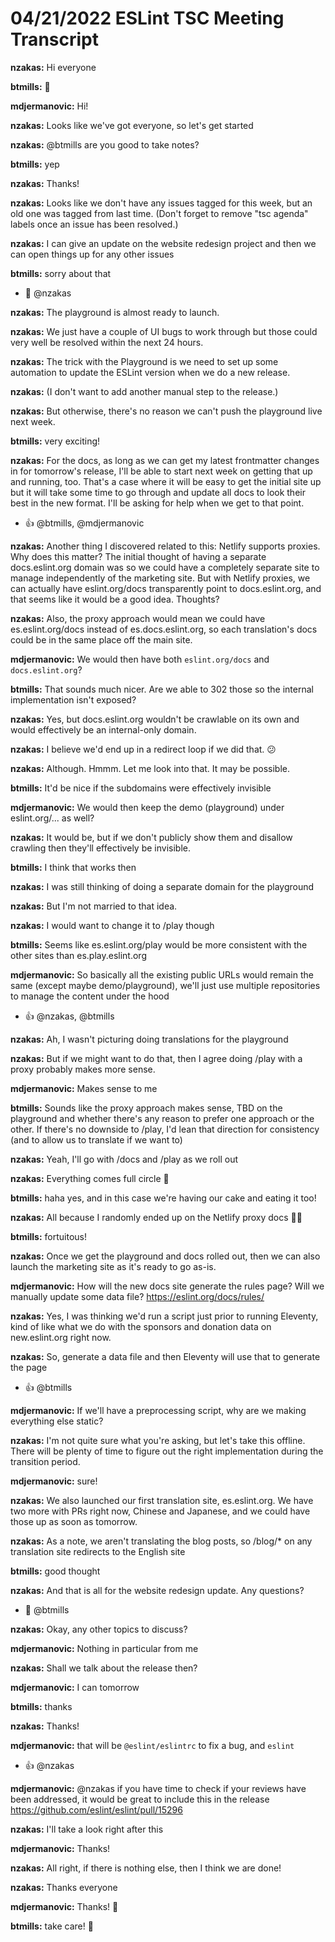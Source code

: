# 04/21/2022 ESLint TSC Meeting Transcript

**nzakas:** Hi everyone

**btmills:** 👋

**mdjermanovic:** Hi!

**nzakas:** Looks like we've got everyone, so let's get started

**nzakas:** @btmills are you good to take notes?

**btmills:** yep

**nzakas:** Thanks!

**nzakas:** Looks like we don't have any issues tagged for this week, but an old one was tagged from last time. (Don't forget to remove "tsc agenda" labels once an issue has been resolved.)

**nzakas:** I can give an update on the website redesign project and then we can open things up for any other issues

**btmills:** sorry about that
 * 🤗 @nzakas

**nzakas:** The playground is almost ready to launch.

**nzakas:** We just have  a couple of UI bugs to work through but those could very well be resolved within the next 24 hours.

**nzakas:** The trick with the Playground is we need to set up some automation to update the ESLint version when we do a new release.

**nzakas:** (I don't want to add another manual step to the release.)

**nzakas:** But otherwise, there's no reason we can't push the playground live next week.

**btmills:** very exciting!

**nzakas:** For the docs, as long as we can get my latest frontmatter changes in for tomorrow's release, I'll be able to start next week on getting that up and running, too. That's a case where it will be easy to get the initial site up but it will take some time to go through and update all docs to look their best in the new format. I'll be asking for help when we get to that point.
 * 👍 @btmills, @mdjermanovic

**nzakas:** Another thing I discovered related to this: Netlify supports proxies. Why does this matter? The initial thought of having a separate docs.eslint.org domain was so we could have a completely separate site to manage independently of the marketing site. But with Netlify proxies, we can actually have eslint.org/docs transparently point to docs.eslint.org, and that seems like it would be a good idea. Thoughts?

**nzakas:** Also, the proxy approach would mean we could have es.eslint.org/docs instead of es.docs.eslint.org, so each translation's docs could be in the same place off the main site.

**mdjermanovic:** We would then have both `eslint.org/docs` and `docs.eslint.org`?

**btmills:** That sounds much nicer. Are we able to 302 those so the internal implementation isn't exposed?

**nzakas:** Yes, but docs.eslint.org wouldn't be crawlable on its own and would effectively be an internal-only domain.

**nzakas:** I believe we'd end up in a redirect loop if we did that. 😕

**nzakas:** Although. Hmmm. Let me look into that. It may be possible.

**btmills:** It'd be nice if the subdomains were effectively invisible

**mdjermanovic:** We would then keep the demo (playground) under eslint.org/... as well?

**nzakas:** It would be, but if we don't publicly show them and disallow crawling then they'll effectively be invisible.

**btmills:** I think that works then

**nzakas:** I was still thinking of doing a separate domain for the playground

**nzakas:** But I'm not married to that idea.

**nzakas:** I would want to change it to /play though

**btmills:** Seems like es.eslint.org/play would be more consistent with the other sites than es.play.eslint.org

**mdjermanovic:** So basically all the existing public URLs would  remain the same (except maybe demo/playground), we'll just use multiple repositories to manage the content under the hood
 * 👍 @nzakas, @btmills

**nzakas:** Ah, I wasn't picturing doing translations for the playground

**nzakas:** But if we might want to do that, then I agree doing /play with a proxy probably makes more sense.

**mdjermanovic:** Makes sense to me

**btmills:** Sounds like the proxy approach makes sense, TBD on the playground and whether there's any reason to prefer one approach or the other. If there's no downside to /play, I'd lean that direction for consistency (and to allow us to translate if we want to)

**nzakas:** Yeah, I'll go with /docs and /play as we roll out

**nzakas:** Everything comes full circle 🙂

**btmills:** haha yes, and in this case we're having our cake and eating it too!

**nzakas:** All because I randomly ended up on the Netlify proxy docs 🤷‍♂️

**btmills:** fortuitous!

**nzakas:** Once we get the playground and docs rolled out, then we can also launch the marketing site as it's ready to go as-is.

**mdjermanovic:** How will the new docs site generate the rules page? Will we manually update some data file? https://eslint.org/docs/rules/

**nzakas:** Yes, I was thinking we'd run a script just prior to running Eleventy, kind of like what we do with the sponsors and donation data on new.eslint.org right now.

**nzakas:** So, generate a data file and then Eleventy will use that to generate the page
 * 👍 @btmills

**mdjermanovic:** If we'll have a preprocessing script, why are we making everything else static?

**nzakas:** I'm not quite sure what you're asking, but let's take this offline. There will be plenty of time to figure out the right implementation during the transition period.

**mdjermanovic:** sure!

**nzakas:** We also launched our first translation site, es.eslint.org. We have two more with PRs right now, Chinese and Japanese, and we could have those up as soon as tomorrow.

**nzakas:** As a note, we aren't translating the blog posts, so /blog/* on any translation site redirects to the English site

**btmills:** good thought

**nzakas:** And that is all for the website redesign update. Any questions?
 * 🦗 @btmills

**nzakas:** Okay, any other topics to discuss?

**mdjermanovic:** Nothing in particular from me

**nzakas:** Shall we talk about the release then?

**mdjermanovic:** I can tomorrow

**btmills:** thanks

**nzakas:** Thanks!

**mdjermanovic:** that will be `@eslint/eslintrc` to fix a bug, and `eslint`
 * 👍 @nzakas

**mdjermanovic:** @nzakas if you have time to check if your reviews have been addressed, it would be great to include this in the release https://github.com/eslint/eslint/pull/15296

**nzakas:** I'll take a look right after this

**mdjermanovic:** Thanks!

**nzakas:** All right, if there is nothing else, then I think we are done!

**nzakas:** Thanks everyone

**mdjermanovic:** Thanks! 👋

**btmills:** take care! 👋
